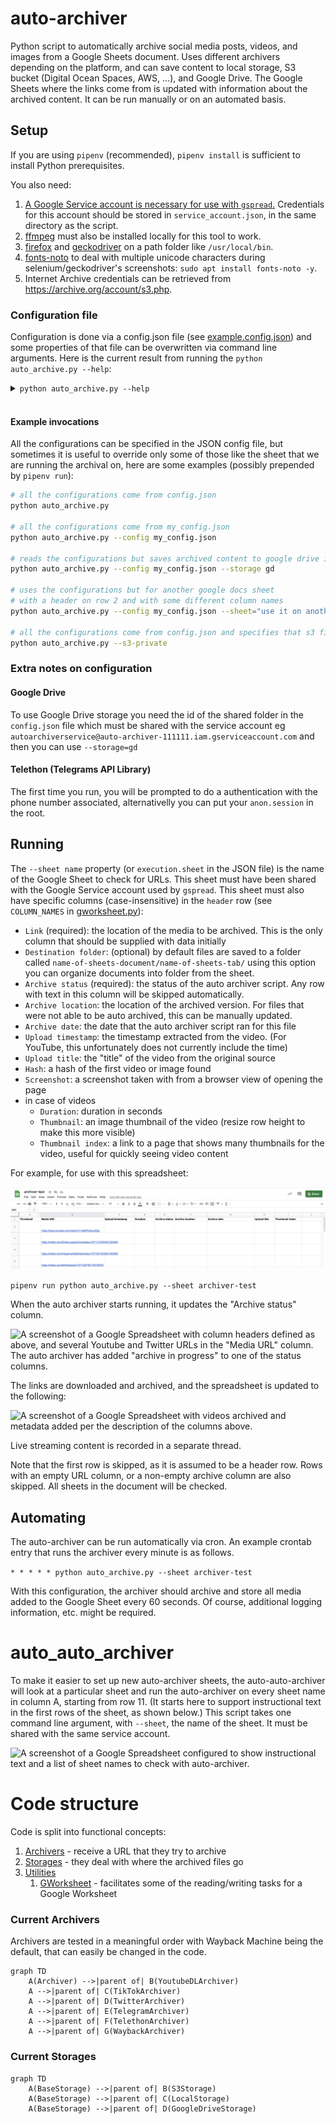 # auto-archiver
Python script to automatically archive social media posts, videos, and images from a Google Sheets document. Uses different archivers depending on the platform, and can save content to local storage, S3 bucket (Digital Ocean Spaces, AWS, ...), and Google Drive. The Google Sheets where the links come from is updated with information about the archived content. It can be run manually or on an automated basis.

## Setup

If you are using `pipenv` (recommended), `pipenv install` is sufficient to install Python prerequisites.

You also need:
1. [A Google Service account is necessary for use with `gspread`.](https://gspread.readthedocs.io/en/latest/oauth2.html#for-bots-using-service-account) Credentials for this account should be stored in `service_account.json`, in the same directory as the script.
1. [ffmpeg](https://www.ffmpeg.org/) must also be installed locally for this tool to work. 
1. [firefox](https://www.mozilla.org/en-US/firefox/new/) and [geckodriver](https://github.com/mozilla/geckodriver/releases) on a path folder like `/usr/local/bin`. 
1. [fonts-noto](https://fonts.google.com/noto) to deal with multiple unicode characters during selenium/geckodriver's screenshots: `sudo apt install fonts-noto -y`. 
1. Internet Archive credentials can be retrieved from https://archive.org/account/s3.php.

### Configuration file
Configuration is done via a config.json file (see [example.config.json](example.config.json)) and some properties of that file can be overwritten via command line arguments. Here is the current result from running the `python auto_archive.py --help`:

<details><summary><code>python auto_archive.py --help</code></summary>



```js
usage: auto_archive.py [-h] [--config CONFIG] [--storage {s3,local,gd}] [--sheet SHEET] [--header HEADER] [--s3-private] [--col-url URL] [--col-folder FOLDER] [--col-archive ARCHIVE] [--col-date DATE] [--col-status STATUS] [--col-thumbnail THUMBNAIL] [--col-thumbnail_index THUMBNAIL_INDEX] [--col-timestamp TIMESTAMP] [--col-title TITLE] [--col-duration DURATION] [--col-screenshot SCREENSHOT] [--col-hash HASH]

Automatically archive social media posts, videos, and images from a Google Sheets document. The command line arguments will always override the configurations in the provided JSON config
file (--config), only some high-level options are allowed via the command line and the JSON configuration file is the preferred method.

optional arguments:
  -h, --help            show this help message and exit
  --config CONFIG       the filename of the JSON configuration file (defaults to 'config.json')
  --storage {s3,local,gd}
                        which storage to use [execution.storage in config.json]
  --sheet SHEET         the name of the google sheets document [execution.sheet in config.json]
  --header HEADER       1-based index for the header row [execution.header in config.json]
  --s3-private          Store content without public access permission (only for storage=s3) [secrets.s3.private in config.json]
  --col-url URL         the name of the column to READ url FROM (default='link')
  --col-folder FOLDER   the name of the column to READ folder FROM (default='destination folder')
  --col-archive ARCHIVE
                        the name of the column to FILL WITH archive (default='archive location')
  --col-date DATE       the name of the column to FILL WITH date (default='archive date')
  --col-status STATUS   the name of the column to FILL WITH status (default='archive status')
  --col-thumbnail THUMBNAIL 
                        the name of the column to FILL WITH thumbnail (default='thumbnail')
  --col-thumbnail_index THUMBNAIL_INDEX
                        the name of the column to FILL WITH thumbnail_index (default='thumbnail index')
  --col-timestamp TIMESTAMP
                        the name of the column to FILL WITH timestamp (default='upload timestamp')
  --col-title TITLE     the name of the column to FILL WITH title (default='upload title')
  --col-duration DURATION
                        the name of the column to FILL WITH duration (default='duration')
  --col-screenshot SCREENSHOT
                        the name of the column to FILL WITH screenshot (default='screenshot')
  --col-hash HASH       the name of the column to FILL WITH hash (default='hash')
```

</details><br/>

#### Example invocations
All the configurations can be specified in the JSON config file, but sometimes it is useful to override only some of those like the sheet that we are running the archival on, here are some examples (possibly prepended by `pipenv run`):

```bash
# all the configurations come from config.json
python auto_archive.py

# all the configurations come from my_config.json
python auto_archive.py --config my_config.json

# reads the configurations but saves archived content to google drive instead
python auto_archive.py --config my_config.json --storage gd

# uses the configurations but for another google docs sheet 
# with a header on row 2 and with some different column names
python auto_archive.py --config my_config.json --sheet="use it on another sheets doc" --header=2 --col-link="put urls here"

# all the configurations come from config.json and specifies that s3 files should be private
python auto_archive.py --s3-private
```

### Extra notes on configuration
#### Google Drive
To use Google Drive storage you need the id of the shared folder in the `config.json` file which must be shared with the service account eg `autoarchiverservice@auto-archiver-111111.iam.gserviceaccount.com` and then you can use `--storage=gd`

#### Telethon (Telegrams API Library)
The first time you run, you will be prompted to do a authentication with the phone number associated, alternativelly you can put your `anon.session` in the root.


## Running
The `--sheet name` property (or `execution.sheet` in the JSON file) is the name of the Google Sheet to check for URLs. 
This sheet must have been shared with the Google Service account used by `gspread`. 
This sheet must also have specific columns (case-insensitive) in the `header` row (see `COLUMN_NAMES` in [gworksheet.py](utils/gworksheet.py)):
* `Link` (required): the location of the media to be archived. This is the only column that should be supplied with data initially
* `Destination folder`: (optional) by default files are saved to a folder called `name-of-sheets-document/name-of-sheets-tab/` using this option you can organize documents into folder from the sheet. 
* `Archive status` (required): the status of the auto archiver script. Any row with text in this column will be skipped automatically.
* `Archive location`: the location of the archived version. For files that were not able to be auto archived, this can be manually updated.
* `Archive date`: the date that the auto archiver script ran for this file
* `Upload timestamp`: the timestamp extracted from the video. (For YouTube, this unfortunately does not currently include the time)
* `Upload title`: the "title" of the video from the original source
* `Hash`: a hash of the first video or image found
* `Screenshot`: a screenshot taken with from a browser view of opening the page
* in case of videos
  * `Duration`: duration in seconds
  * `Thumbnail`: an image thumbnail of the video (resize row height to make this more visible)
  * `Thumbnail index`: a link to a page that shows many thumbnails for the video, useful for quickly seeing video content


For example, for use with this spreadsheet:

![A screenshot of a Google Spreadsheet with column headers defined as above, and several Youtube and Twitter URLs in the "Media URL" column](docs/demo-before.png)

```pipenv run python auto_archive.py --sheet archiver-test```

When the auto archiver starts running, it updates the "Archive status" column.

![A screenshot of a Google Spreadsheet with column headers defined as above, and several Youtube and Twitter URLs in the "Media URL" column. The auto archiver has added "archive in progress" to one of the status columns.](docs/demo-progress.png)

The links are downloaded and archived, and the spreadsheet is updated to the following:

![A screenshot of a Google Spreadsheet with videos archived and metadata added per the description of the columns above.](docs/demo-after.png)

Live streaming content is recorded in a separate thread.

Note that the first row is skipped, as it is assumed to be a header row. Rows with an empty URL column, or a non-empty archive column are also skipped. All sheets in the document will be checked.

## Automating

The auto-archiver can be run automatically via cron. An example crontab entry that runs the archiver every minute is as follows.

```* * * * * python auto_archive.py --sheet archiver-test```

With this configuration, the archiver should archive and store all media added to the Google Sheet every 60 seconds. Of course, additional logging information, etc. might be required.

# auto_auto_archiver

To make it easier to set up new auto-archiver sheets, the auto-auto-archiver will look at a particular sheet and run the auto-archiver on every sheet name in column A, starting from row 11. (It starts here to support instructional text in the first rows of the sheet, as shown below.) This script takes one command line argument, with `--sheet`, the name of the sheet. It must be shared with the same service account.

![A screenshot of a Google Spreadsheet configured to show instructional text and a list of sheet names to check with auto-archiver.](docs/auto-auto.png)

# Code structure
Code is split into functional concepts:
1. [Archivers](archivers/) - receive a URL that they try to archive
2. [Storages](storages/) - they deal with where the archived files go
3. [Utilities](utils/)
   1. [GWorksheet](utils/gworksheet.py) - facilitates some of the reading/writing tasks for a Google Worksheet

### Current Archivers
Archivers are tested in a meaningful order with Wayback Machine being the default, that can easily be changed in the code. 
```mermaid
graph TD
    A(Archiver) -->|parent of| B(YoutubeDLArchiver)
    A -->|parent of| C(TikTokArchiver)
    A -->|parent of| D(TwitterArchiver)
    A -->|parent of| E(TelegramArchiver)
    A -->|parent of| F(TelethonArchiver)
    A -->|parent of| G(WaybackArchiver)
```
### Current Storages
```mermaid
graph TD
    A(BaseStorage) -->|parent of| B(S3Storage)
    A(BaseStorage) -->|parent of| C(LocalStorage)
    A(BaseStorage) -->|parent of| D(GoogleDriveStorage)
```



